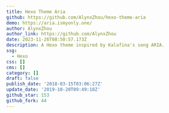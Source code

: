 ```yaml
---
title: Hexo Theme Aria
github: https://github.com/AlynxZhou/hexo-theme-aria
demo: https://aria.ismyonly.one/
author: AlynxZhou
author_link: https://github.com/AlynxZhou
date: 2023-11-26T08:50:57.173Z
description: A Hexo theme inspired by Kalafina's song ARIA.
ssg:
  - Hexo
css: []
cms: []
category: []
draft: false
publish_date: '2018-03-15T03:06:27Z'
update_date: '2019-10-20T09:49:18Z'
github_star: 153
github_fork: 44
---
```

